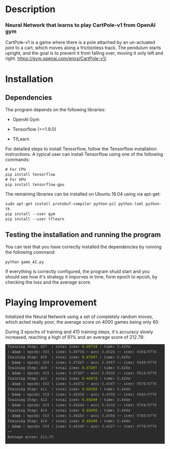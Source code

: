 # Description
### Neural Network that learns to play CartPole-v1 from OpenAI gym

CartPole-v1 is a game where there is a pole attached by an un-actuated joint to a cart,
which moves along a frictionless track. The pendulum starts upright, and the goal is to prevent it from falling over,
moving it only left and right.
https://gym.openai.com/envs/CartPole-v1/

# Installation
## Dependencies
The program depends on the following libraries:

- OpenAI Gym

- Tensorflow (>=1.9.0)

- TfLearn

For detailed steps to install Tensorflow, follow the Tensorflow installation instructions. A typical user can install Tensorflow using one of the following commands:

```
# For CPU
pip install tensorflow
# For GPU
pip install tensorflow-gpu
```

The remaining libraries can be installed on Ubuntu 16.04 using via apt-get:

```
sudo apt-get install protobuf-compiler python-pil python-lxml python-tk
pip install --user gym
pip install --user tflearn
```

## Testing the installation and running the program

You can test that you have correctly installed the dependencies by running the following command:

```
python game_AI.py
```

If everything is correctly configured, the program shuld start and you should see how it's strategy it imporves in time, form epoch to epcoh, by checking the loss and the average score.

# Playing Improvement


Initalized the Neural Network using a set of completely random moves, which acted really poor, the average score on 4000 games being only 60.

During 3 epochs of training and 415 training steps, it's accuracy slowly increased, reaching a high of 61% and an average score of 212.78:


![](https://github.com/chiriacandrei25/Game-playing-AI/blob/master/Capture2.PNG)

